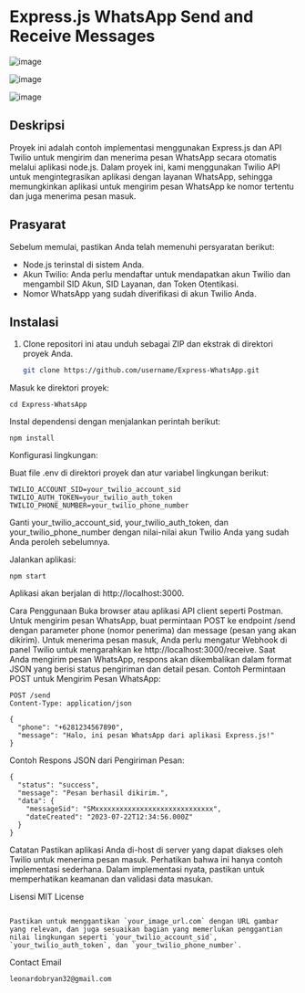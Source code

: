 # Express.js WhatsApp Send and Receive Messages

![image](https://github.com/HaiPigGi/Express-js_WhatsApp-Send-and-receiveMessage/assets/119752348/7e8286ce-8aa5-46e0-80f1-fb37f76f56c7)

![image](https://github.com/HaiPigGi/Express-js_WhatsApp-Send-and-receiveMessage/assets/119752348/19754538-13b1-4ad7-9019-2ece5537d920)

![image](https://github.com/HaiPigGi/Express-js_WhatsApp-Send-and-receiveMessage/assets/119752348/6081b7ce-3220-45fc-a776-f329ca78a065)



## Deskripsi
Proyek ini adalah contoh implementasi menggunakan Express.js dan API Twilio untuk mengirim dan menerima pesan WhatsApp secara otomatis melalui aplikasi node.js. Dalam proyek ini, kami menggunakan Twilio API untuk mengintegrasikan aplikasi dengan layanan WhatsApp, sehingga memungkinkan aplikasi untuk mengirim pesan WhatsApp ke nomor tertentu dan juga menerima pesan masuk.

## Prasyarat
Sebelum memulai, pastikan Anda telah memenuhi persyaratan berikut:

- Node.js terinstal di sistem Anda.
- Akun Twilio: Anda perlu mendaftar untuk mendapatkan akun Twilio dan mengambil SID Akun, SID Layanan, dan Token Otentikasi.
- Nomor WhatsApp yang sudah diverifikasi di akun Twilio Anda.

## Instalasi
1. Clone repositori ini atau unduh sebagai ZIP dan ekstrak di direktori proyek Anda.

   ```bash
   git clone https://github.com/username/Express-WhatsApp.git
Masuk ke direktori proyek:
```
cd Express-WhatsApp
```
Instal dependensi dengan menjalankan perintah berikut:
```
npm install
```
Konfigurasi lingkungan:

Buat file .env di direktori proyek dan atur variabel lingkungan berikut:

```
TWILIO_ACCOUNT_SID=your_twilio_account_sid
TWILIO_AUTH_TOKEN=your_twilio_auth_token
TWILIO_PHONE_NUMBER=your_twilio_phone_number
```
Ganti your_twilio_account_sid, your_twilio_auth_token, dan your_twilio_phone_number dengan nilai-nilai akun Twilio Anda yang sudah Anda peroleh sebelumnya.

Jalankan aplikasi:
```
npm start
```
Aplikasi akan berjalan di http://localhost:3000.

Cara Penggunaan
Buka browser atau aplikasi API client seperti Postman.
Untuk mengirim pesan WhatsApp, buat permintaan POST ke endpoint /send dengan parameter phone (nomor penerima) dan message (pesan yang akan dikirim).
Untuk menerima pesan masuk, Anda perlu mengatur Webhook di panel Twilio untuk mengarahkan ke http://localhost:3000/receive.
Saat Anda mengirim pesan WhatsApp, respons akan dikembalikan dalam format JSON yang berisi status pengiriman dan detail pesan.
Contoh Permintaan POST untuk Mengirim Pesan WhatsApp:
```
POST /send
Content-Type: application/json

{
  "phone": "+6281234567890",
  "message": "Halo, ini pesan WhatsApp dari aplikasi Express.js!"
}

```
Contoh Respons JSON dari Pengiriman Pesan:
```
{
  "status": "success",
  "message": "Pesan berhasil dikirim.",
  "data": {
    "messageSid": "SMxxxxxxxxxxxxxxxxxxxxxxxxxxxxx",
    "dateCreated": "2023-07-22T12:34:56.000Z"
  }
}
```
Catatan
Pastikan aplikasi Anda di-host di server yang dapat diakses oleh Twilio untuk menerima pesan masuk.
Perhatikan bahwa ini hanya contoh implementasi sederhana. Dalam implementasi nyata, pastikan untuk memperhatikan keamanan dan validasi data masukan.

Lisensi
MIT License
```

Pastikan untuk menggantikan `your_image_url.com` dengan URL gambar yang relevan, dan juga sesuaikan bagian yang memerlukan penggantian nilai lingkungan seperti `your_twilio_account_sid`, `your_twilio_auth_token`, dan `your_twilio_phone_number`.
```
Contact Email

```
leonardobryan32@gmail.com
```
